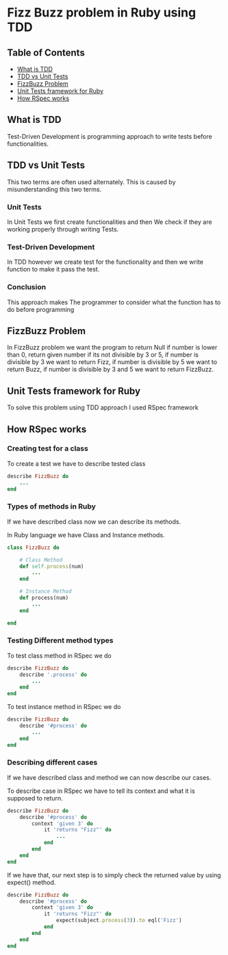 # Fizz Buzz problem in Ruby using TDD

## Table of Contents
- [What is TDD](#what-is-tdd)
- [TDD vs Unit Tests](#tdd-vs-unit-tests)
- [FizzBuzz Problem](#fizzbuzz-problem)
- [Unit Tests framework for Ruby](#unit-tests-framework-for-ruby)
- [How RSpec works](#how-rspec-works)

## What is TDD
Test-Driven Development is programming approach to write tests before functionalities.

## TDD vs Unit Tests
This two terms are often used alternately. This is caused by misunderstanding this two terms.

### Unit Tests
In Unit Tests we first create functionalities and then We check if they are working properly through writing Tests.

### Test-Driven Development
In TDD however we create test for the functionality and then we write function to make it pass the test.

### Conclusion
This approach makes The programmer to consider what the function has to do before programming

## FizzBuzz Problem
In FizzBuzz problem we want the program to return Null if number is lower than 0, return given number if its not divisible by 3 or 5, if number is divisible by 3 we want to return Fizz, if number is divisible by 5 we want to return Buzz, if number is divisible by 3 and 5 we want to return FizzBuzz.

## Unit Tests framework for Ruby
To solve this problem using TDD approach I used RSpec framework

## How RSpec works

### Creating test for a class
To create a test we have to describe tested class

```ruby
describe FizzBuzz do
    ...
end
```

### Types of methods in Ruby
If we have described class now we can describe its methods.

In Ruby language we have Class and Instance methods.
```ruby
class FizzBuzz do

    # Class Method
    def self.process(num)
        ...
    end

    # Instance Method
    def process(num)
        ...
    end

end
```

### Testing Different method types
To test class method in RSpec we do
```ruby
describe FizzBuzz do
    describe '.process' do
        ...
    end
end
```

To test instance method in RSpec we do
```ruby
describe FizzBuzz do
    describe '#process' do
        ...
    end
end
```

### Describing different cases
If we have described class and method we can now describe our cases.

To describe case in RSpec we have to tell its context and what it is supposed to return.
```ruby
describe FizzBuzz do
    describe '#process' do
        context 'given 3' do
            it 'returns "Fizz"' do
                ...
            end
        end
    end
end
```

If we have that, our next step is to simply check the returned value by using expect() method.
```ruby
describe FizzBuzz do
    describe '#process' do
        context 'given 3' do
            it 'returns "Fizz"' do
                expect(subject.process(3)).to eql('Fizz')
            end
        end
    end
end
```
